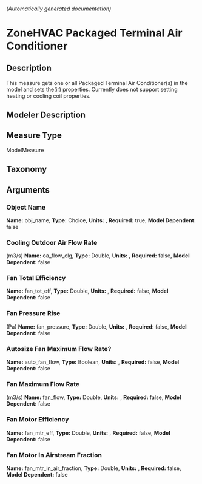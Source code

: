 

###### (Automatically generated documentation)

# ZoneHVAC Packaged Terminal Air Conditioner

## Description
This measure gets one or all Packaged Terminal Air Conditioner(s) in the model and sets the(ir) properties. Currently does not support setting heating or cooling coil properties.

## Modeler Description


## Measure Type
ModelMeasure

## Taxonomy


## Arguments


### Object Name

**Name:** obj_name,
**Type:** Choice,
**Units:** ,
**Required:** true,
**Model Dependent:** false

### Cooling Outdoor Air Flow Rate
(m3/s)
**Name:** oa_flow_clg,
**Type:** Double,
**Units:** ,
**Required:** false,
**Model Dependent:** false

### Fan Total Efficiency

**Name:** fan_tot_eff,
**Type:** Double,
**Units:** ,
**Required:** false,
**Model Dependent:** false

### Fan Pressure Rise
(Pa)
**Name:** fan_pressure,
**Type:** Double,
**Units:** ,
**Required:** false,
**Model Dependent:** false

### Autosize Fan Maximum Flow Rate?

**Name:** auto_fan_flow,
**Type:** Boolean,
**Units:** ,
**Required:** false,
**Model Dependent:** false

### Fan Maximum Flow Rate
(m3/s)
**Name:** fan_flow,
**Type:** Double,
**Units:** ,
**Required:** false,
**Model Dependent:** false

### Fan Motor Efficiency

**Name:** fan_mtr_eff,
**Type:** Double,
**Units:** ,
**Required:** false,
**Model Dependent:** false

### Fan Motor In Airstream Fraction

**Name:** fan_mtr_in_air_fraction,
**Type:** Double,
**Units:** ,
**Required:** false,
**Model Dependent:** false





